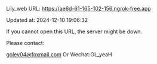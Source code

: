 Lily_web URL: https://ae6d-61-165-102-156.ngrok-free.app

Updated at: 2024-12-10 19:06:32

If you cannot open this URL, the server might be down.

Please contact: 

goley04@foxmail.com Or Wechat:GL_yeaH